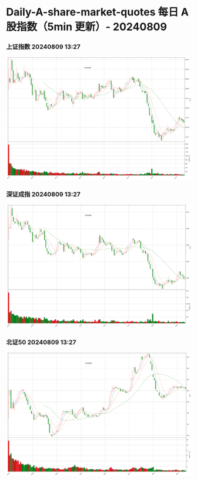 
# Daily-A-share-market-quotes 每日 A 股指数（5min 更新）- 20240809

### 上证指数 20240809 13:27
![](./fig/2024/8/20240809-sh000001.png)

### 深证成指 20240809 13:27
![](./fig/2024/8/20240809-sz399001.png)

### 北证50 20240809 13:27
![](./fig/2024/8/20240809-bj899050.png)
